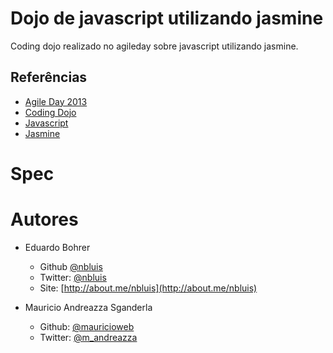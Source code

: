 # Dojo de javascript utilizando jasmine

Coding dojo realizado no agileday sobre javascript utilizando jasmine.

## Referências
- [Agile Day 2013](http://www.sucesurs.org.br/evento/agile-day-2013)
- [Coding Dojo](http://codingdojo.org/)
- [Javascript](https://developer.mozilla.org/en-US/docs/Web/JavaScript)
- [Jasmine](http://pivotal.github.io/jasmine/)

# Spec

# Autores
* Eduardo Bohrer
	- Github [@nbluis](http://github.com/nbluis)
	- Twitter: [@nbluis](http://twitter.com/nbluis)
	- Site: [http://about.me/nbluis](http://about.me/nbluis)

* Mauricio Andreazza Sganderla
	- Github: [@mauricioweb](http://github.com/mauricioweb)
	- Twitter: [@m_andreazza](http://twitter.com/m_andreazza)